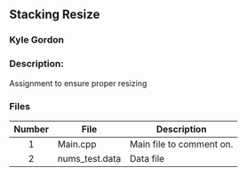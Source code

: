## Stacking Resize
### Kyle Gordon
### Description:

Assignment to ensure proper resizing

### Files

|   Number   | File            | Description                                        |
| :---: | --------------- | -------------------------------------------------- |
|   1   | Main.cpp         | Main file to comment on.      |
|   2   | nums_test.data  | Data file |
